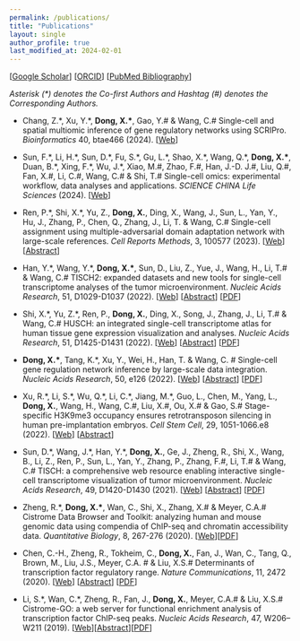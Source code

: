 ```yaml
---
permalink: /publications/
title: "Publications"
layout: single
author_profile: true
last_modified_at: 2024-02-01
---
```


[[Google Scholar](https://scholar.google.com/citations?hl=en&user=gzrxBacAAAAJ)] [[ORCID](https://orcid.org/0000-0002-7112-0224)] [[PubMed Bibliography](https://www.ncbi.nlm.nih.gov/myncbi/1d30fkpMdF_kft/bibliography/public/)]

*Asterisk (\*) denotes the Co-first Authors and Hashtag (#) denotes the Corresponding Authors.*

<!-- - title [[Web]()] [[Abstract](https://pubmed.ncbi.nlm.nih.gov/)] [[PDF](/assets/pdf/papers)] -->

- Chang, Z.\*, Xu, Y.\*, **Dong, X.\***, Gao, Y.# & Wang, C.# Single-cell and spatial multiomic inference of gene regulatory networks using SCRIPro. *Bioinformatics* 40, btae466 (2024). [[Web](https://academic.oup.com/bioinformatics/article/40/7/btae466/7716542?login=true)]

- Sun, F.\*, Li, H.\*, Sun, D.\*, Fu, S.\*, Gu, L.\*, Shao, X.\*, Wang, Q.\*, **Dong, X.\***, Duan, B.\*, Xing, F.\*, Wu, J.\*, Xiao, M.#, Zhao, F.#, Han, J.-D. J.#, Liu, Q.#, Fan, X.#, Li, C.#, Wang, C.# & Shi, T.# Single-cell omics: experimental workflow, data analyses and applications. *SCIENCE CHINA Life Sciences* (2024). [[Web](https://link.springer.com/article/10.1007/s11427-023-2561-0)]

- Ren, P.\*, Shi, X.\*, Yu, Z., **Dong, X.**, Ding, X., Wang, J., Sun, L., Yan, Y., Hu, J., Zhang, P., Chen, Q., Zhang, J., Li, T. & Wang, C.# Single-cell assignment using multiple-adversarial domain adaptation network with large-scale references. *Cell Reports Methods*, 3, 100577 (2023). [[Web](https://doi.org/10.1016/j.crmeth.2023.100577)] [[Abstract](https://pubmed.ncbi.nlm.nih.gov/37751689/)]

- Han, Y.\*, Wang, Y.\*, **Dong, X.\***, Sun, D., Liu, Z., Yue, J., Wang, H., Li, T.# & Wang, C.# TISCH2: expanded datasets and new tools for single-cell transcriptome analyses of the tumor microenvironment. *Nucleic Acids Research*, 51, D1029-D1037 (2022). [[Web](https://doi.org/10.1093/nar/gkac959)] [[Abstract](https://pubmed.ncbi.nlm.nih.gov/36321662/)] [[PDF](/assets/pdf/papers/Han%20et%20al_2022_TISCH2.pdf)]

- Shi, X.\*, Yu, Z.\*, Ren, P., **Dong, X.**, Ding, X., Song, J., Zhang, J., Li, T.# & Wang, C.# HUSCH: an integrated single-cell transcriptome atlas for human tissue gene expression visualization and analyses. *Nucleic Acids Research*, 51, D1425-D1431 (2022). [[Web](https://doi.org/10.1093/nar/gkac1001)] [[Abstract](https://pubmed.ncbi.nlm.nih.gov/36318258/)] [[PDF](/assets/pdf/papers/Shi%20et%20al_2022_HUSCH.pdf)]

- **Dong, X.\***, Tang, K.\*, Xu, Y., Wei, H., Han, T. & Wang, C. # Single-cell gene regulation network inference by large-scale data integration. *Nucleic Acids Research*, 50, e126 (2022). [[Web](https://academic.oup.com/nar/advance-article/doi/10.1093/nar/gkac819/6717821)] [[Abstract](https://pubmed.ncbi.nlm.nih.gov/36155797/)] [[PDF](/assets/pdf/papers/Dong%20et%20al_2022_Single-cell%20gene%20regulation%20network%20inference%20by%20large-scale%20data%20integration.pdf)]

- Xu, R.\*, Li, S.\*, Wu, Q.\*, Li, C.\*, Jiang, M.\*, Guo, L., Chen, M., Yang, L., **Dong, X.**, Wang, H., Wang, C.#, Liu, X.#, Ou, X.# & Gao, S.# Stage-specific H3K9me3 occupancy ensures retrotransposon silencing in human pre-implantation embryos. *Cell Stem Cell*, 29, 1051-1066.e8 (2022). [[Web](https://doi.org/10.1016/j.stem.2022.06.001)] [[Abstract](https://pubmed.ncbi.nlm.nih.gov/35803226/)]

- Sun, D.\*, Wang, J.\*, Han, Y.\*, **Dong, X.**, Ge, J., Zheng, R., Shi, X., Wang, B., Li, Z., Ren, P., Sun, L., Yan, Y., Zhang, P., Zhang, F.#, Li, T.# & Wang, C.# TISCH: a comprehensive web resource enabling interactive single-cell transcriptome visualization of tumor microenvironment. *Nucleic Acids Research*, 49, D1420-D1430 (2021). [[Web](https://academic.oup.com/nar/advance-article/doi/10.1093/nar/gkaa1020/5976978)] [[Abstract](https://pubmed.ncbi.nlm.nih.gov/33179754/)] [[PDF](/assets/pdf/papers/Sun%20et%20al_TISCH.pdf)]

- Zheng, R.\*, **Dong, X.\***, Wan, C., Shi, X., Zhang, X.# & Meyer, C.A.# Cistrome Data Browser and Toolkit: analyzing human and mouse genomic data using compendia of ChIP-seq and chromatin accessibility data. *Quantitative Biology*, 8, 267-276 (2020). [[Web](https://journal.hep.com.cn/qb/EN/10.1007/s40484-020-0204-7)][[PDF](/assets/pdf/papers/Zheng%20et%20al_2020_Cistrome%20Data%20Browser%20and%20Toolkit.pdf)]

- Chen, C.-H., Zheng, R., Tokheim, C., **Dong, X.**, Fan, J., Wan, C., Tang, Q., Brown, M., Liu, J.S., Meyer, C.A. # & Liu, X.S.# Determinants of transcription factor regulatory range. *Nature Communications*, 11, 2472 (2020). [[Web](https://www.nature.com/articles/s41467-020-16106-x)] [[Abstract](https://pubmed.ncbi.nlm.nih.gov/32424124/)] [[PDF](/assets/pdf/papers/Chen%20et%20al_2020_Determinants%20of%20transcription%20factor%20regulatory%20range.pdf)]

- Li, S.\*, Wan, C.\*, Zheng, R., Fan, J., **Dong, X.**, Meyer, C.A.# & Liu, X.S.# Cistrome-GO: a web server for functional enrichment analysis of transcription factor ChIP-seq peaks. *Nucleic Acids Research*, 47, W206–W211 (2019). [[Web](https://academic.oup.com/nar/article/47/W1/W206/5485528)][[Abstract](https://pubmed.ncbi.nlm.nih.gov/31053864/)][[PDF](/assets/pdf/papers/Li%20et%20al_2019_Cistrome-GO.pdf)]
